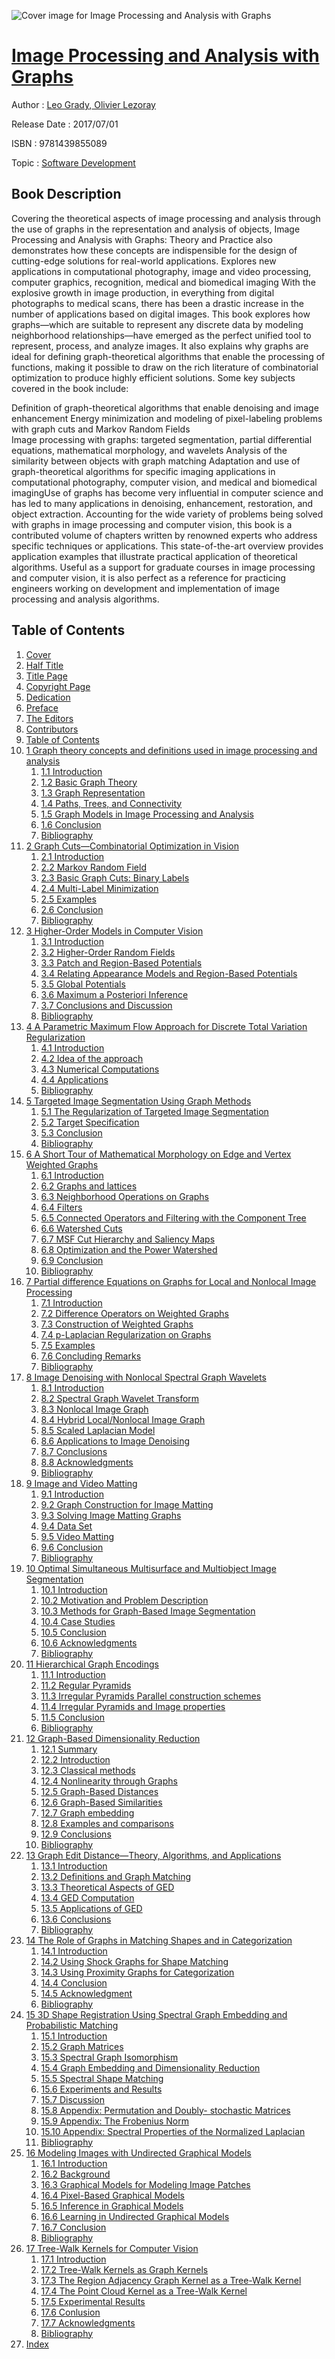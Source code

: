 ![Cover image for Image Processing and Analysis with Graphs](https://imgdetail.ebookreading.net/cover/cover/software_development/EB9781439855089.jpg)

[Image Processing and Analysis with Graphs](https://ebookreading.net/view/book/Image+Processing+and+Analysis+with+Graphs-EB9781439855089_1.html "Image Processing and Analysis with Graphs")
====================================================================================================================

Author : [Leo Grady](https://ebookreading.net/search/author/Leo+Grady),[ Olivier Lezoray](https://ebookreading.net/search/author/+Olivier+Lezoray)

Release Date : 2017/07/01

ISBN : 9781439855089

Topic : [Software Development](https://ebookreading.net/search/category/software-development)

Book Description
-----------------

Covering the theoretical aspects of image processing and analysis through the use of graphs in the representation and analysis of objects, Image Processing and Analysis with Graphs: Theory and Practice also demonstrates how these concepts are indispensible for the design of cutting-edge solutions for real-world applications.
 Explores new applications in computational photography, image and video processing, computer graphics, recognition, medical and biomedical imaging
With the explosive growth in image production, in everything from digital photographs to medical scans, there has been a drastic increase in the number of applications based on digital images. This book explores how graphs—which are suitable to represent any discrete data by modeling neighborhood relationships—have emerged as the perfect unified tool to represent, process, and analyze images. It also explains why graphs are ideal for defining graph-theoretical algorithms that enable the processing of functions, making it possible to draw on the rich literature of combinatorial optimization to produce highly efficient solutions.
Some key subjects covered in the book include:
 
Definition of graph-theoretical algorithms that enable denoising and image enhancement 
Energy minimization and modeling of pixel-labeling problems with graph cuts and Markov Random Fields  
Image processing with graphs: targeted segmentation, partial differential equations, mathematical morphology, and wavelets 
Analysis of the similarity between objects with graph matching 
Adaptation and use of graph-theoretical algorithms for specific imaging applications in computational photography, computer vision, and medical and biomedical imagingUse of graphs has become very influential in computer science and has led to many applications in denoising, enhancement, restoration, and object extraction. Accounting for the wide variety of problems being solved with graphs in image processing and computer vision, this book is a contributed volume of chapters written by renowned experts who address specific techniques or applications. This state-of-the-art overview provides application examples that illustrate practical application of theoretical algorithms. Useful as a support for graduate courses in image processing and computer vision, it is also perfect as a reference for practicing engineers working on development and implementation of image processing and analysis algorithms.
              
Table of Contents
-----------------

1. [Cover](https://ebookreading.net/view/book/Image+Processing+and+Analysis+with+Graphs-EB9781439855089_1.html)
1. [Half Title](https://ebookreading.net/view/book/Image+Processing+and+Analysis+with+Graphs-EB9781439855089_2.html)
1. [Title Page](https://ebookreading.net/view/book/Image+Processing+and+Analysis+with+Graphs-EB9781439855089_4.html)
1. [Copyright Page](https://ebookreading.net/view/book/Image+Processing+and+Analysis+with+Graphs-EB9781439855089_5.html)
1. [Dedication](https://ebookreading.net/view/book/Image+Processing+and+Analysis+with+Graphs-EB9781439855089_6.html)
1. [Preface](https://ebookreading.net/view/book/Image+Processing+and+Analysis+with+Graphs-EB9781439855089_7.html)
1. [The Editors](https://ebookreading.net/view/book/Image+Processing+and+Analysis+with+Graphs-EB9781439855089_8.html)
1. [Contributors](https://ebookreading.net/view/book/Image+Processing+and+Analysis+with+Graphs-EB9781439855089_9.html)
1. [Table of Contents](https://ebookreading.net/view/book/Image+Processing+and+Analysis+with+Graphs-EB9781439855089_10.html)
1. [1 Graph theory concepts and definitions used in image processing and analysis](https://ebookreading.net/view/book/Image+Processing+and+Analysis+with+Graphs-EB9781439855089_12.html#ch1)
    1. [1.1 Introduction](https://ebookreading.net/view/book/Image+Processing+and+Analysis+with+Graphs-EB9781439855089_12.html#ch1-1)
    1. [1.2 Basic Graph Theory](https://ebookreading.net/view/book/Image+Processing+and+Analysis+with+Graphs-EB9781439855089_12.html#ch1-2)
    1. [1.3 Graph Representation](https://ebookreading.net/view/book/Image+Processing+and+Analysis+with+Graphs-EB9781439855089_12.html#ch1-3)
    1. [1.4 Paths, Trees, and Connectivity](https://ebookreading.net/view/book/Image+Processing+and+Analysis+with+Graphs-EB9781439855089_12.html#ch1-4)
    1. [1.5 Graph Models in Image Processing and Analysis](https://ebookreading.net/view/book/Image+Processing+and+Analysis+with+Graphs-EB9781439855089_12.html#ch1-5)
    1. [1.6 Conclusion](https://ebookreading.net/view/book/Image+Processing+and+Analysis+with+Graphs-EB9781439855089_12.html#ch1-6)
    1. [Bibliography](https://ebookreading.net/view/book/Image+Processing+and+Analysis+with+Graphs-EB9781439855089_12.html#ch1-7)
1. [2 Graph Cuts—Combinatorial Optimization in Vision](https://ebookreading.net/view/book/Image+Processing+and+Analysis+with+Graphs-EB9781439855089_13.html#ch2)
    1. [2.1 Introduction](https://ebookreading.net/view/book/Image+Processing+and+Analysis+with+Graphs-EB9781439855089_13.html#ch2-1)
    1. [2.2 Markov Random Field](https://ebookreading.net/view/book/Image+Processing+and+Analysis+with+Graphs-EB9781439855089_13.html#ch2-2)
    1. [2.3 Basic Graph Cuts: Binary Labels](https://ebookreading.net/view/book/Image+Processing+and+Analysis+with+Graphs-EB9781439855089_13.html#ch2-3)
    1. [2.4 Multi-Label Minimization](https://ebookreading.net/view/book/Image+Processing+and+Analysis+with+Graphs-EB9781439855089_13.html#ch2-4)
    1. [2.5 Examples](https://ebookreading.net/view/book/Image+Processing+and+Analysis+with+Graphs-EB9781439855089_13.html#ch2-5)
    1. [2.6 Conclusion](https://ebookreading.net/view/book/Image+Processing+and+Analysis+with+Graphs-EB9781439855089_13.html#ch2-6)
    1. [Bibliography](https://ebookreading.net/view/book/Image+Processing+and+Analysis+with+Graphs-EB9781439855089_14.html#ch2-7)
1. [3 Higher-Order Models in Computer Vision](https://ebookreading.net/view/book/Image+Processing+and+Analysis+with+Graphs-EB9781439855089_15.html#ch3)
    1. [3.1 Introduction](https://ebookreading.net/view/book/Image+Processing+and+Analysis+with+Graphs-EB9781439855089_15.html#ch3-1)
    1. [3.2 Higher-Order Random Fields](https://ebookreading.net/view/book/Image+Processing+and+Analysis+with+Graphs-EB9781439855089_15.html#ch3-2)
    1. [3.3 Patch and Region-Based Potentials](https://ebookreading.net/view/book/Image+Processing+and+Analysis+with+Graphs-EB9781439855089_15.html#ch3-3)
    1. [3.4 Relating Appearance Models and Region-Based Potentials](https://ebookreading.net/view/book/Image+Processing+and+Analysis+with+Graphs-EB9781439855089_15.html#ch3-4)
    1. [3.5 Global Potentials](https://ebookreading.net/view/book/Image+Processing+and+Analysis+with+Graphs-EB9781439855089_15.html#ch3-5)
    1. [3.6 Maximum a Posteriori Inference](https://ebookreading.net/view/book/Image+Processing+and+Analysis+with+Graphs-EB9781439855089_15.html#ch3-6)
    1. [3.7 Conclusions and Discussion](https://ebookreading.net/view/book/Image+Processing+and+Analysis+with+Graphs-EB9781439855089_15.html#ch3-7)
    1. [Bibliography](https://ebookreading.net/view/book/Image+Processing+and+Analysis+with+Graphs-EB9781439855089_15.html#ch3-8)
1. [4 A Parametric Maximum Flow Approach for Discrete Total Variation Regularization](https://ebookreading.net/view/book/Image+Processing+and+Analysis+with+Graphs-EB9781439855089_16.html#ch4)
    1. [4.1 Introduction](https://ebookreading.net/view/book/Image+Processing+and+Analysis+with+Graphs-EB9781439855089_16.html#ch4-1)
    1. [4.2 Idea of the approach](https://ebookreading.net/view/book/Image+Processing+and+Analysis+with+Graphs-EB9781439855089_16.html#ch4-2)
    1. [4.3 Numerical Computations](https://ebookreading.net/view/book/Image+Processing+and+Analysis+with+Graphs-EB9781439855089_16.html#ch4-3)
    1. [4.4 Applications](https://ebookreading.net/view/book/Image+Processing+and+Analysis+with+Graphs-EB9781439855089_16.html#ch4-4)
    1. [Bibliography](https://ebookreading.net/view/book/Image+Processing+and+Analysis+with+Graphs-EB9781439855089_16.html#ch4-5)
1. [5 Targeted Image Segmentation Using Graph Methods](https://ebookreading.net/view/book/Image+Processing+and+Analysis+with+Graphs-EB9781439855089_17.html#ch5)
    1. [5.1 The Regularization of Targeted Image Segmentation](https://ebookreading.net/view/book/Image+Processing+and+Analysis+with+Graphs-EB9781439855089_17.html#ch5-1)
    1. [5.2 Target Specification](https://ebookreading.net/view/book/Image+Processing+and+Analysis+with+Graphs-EB9781439855089_17.html#ch5-2)
    1. [5.3 Conclusion](https://ebookreading.net/view/book/Image+Processing+and+Analysis+with+Graphs-EB9781439855089_17.html#ch5-3)
    1. [Bibliography](https://ebookreading.net/view/book/Image+Processing+and+Analysis+with+Graphs-EB9781439855089_17.html#ch5-4)
1. [6 A Short Tour of Mathematical Morphology on Edge and Vertex Weighted Graphs](https://ebookreading.net/view/book/Image+Processing+and+Analysis+with+Graphs-EB9781439855089_18.html#ch6)
    1. [6.1 Introduction](https://ebookreading.net/view/book/Image+Processing+and+Analysis+with+Graphs-EB9781439855089_18.html#ch6-1)
    1. [6.2 Graphs and lattices](https://ebookreading.net/view/book/Image+Processing+and+Analysis+with+Graphs-EB9781439855089_18.html#ch6-2)
    1. [6.3 Neighborhood Operations on Graphs](https://ebookreading.net/view/book/Image+Processing+and+Analysis+with+Graphs-EB9781439855089_18.html#ch6-3)
    1. [6.4 Filters](https://ebookreading.net/view/book/Image+Processing+and+Analysis+with+Graphs-EB9781439855089_18.html#ch6-4)
    1. [6.5 Connected Operators and Filtering with the Component Tree](https://ebookreading.net/view/book/Image+Processing+and+Analysis+with+Graphs-EB9781439855089_18.html#ch6-5)
    1. [6.6 Watershed Cuts](https://ebookreading.net/view/book/Image+Processing+and+Analysis+with+Graphs-EB9781439855089_18.html#ch6-6)
    1. [6.7 MSF Cut Hierarchy and Saliency Maps](https://ebookreading.net/view/book/Image+Processing+and+Analysis+with+Graphs-EB9781439855089_18.html#ch6-7)
    1. [6.8 Optimization and the Power Watershed](https://ebookreading.net/view/book/Image+Processing+and+Analysis+with+Graphs-EB9781439855089_18.html#ch6-8)
    1. [6.9 Conclusion](https://ebookreading.net/view/book/Image+Processing+and+Analysis+with+Graphs-EB9781439855089_18.html#ch6-9)
    1. [Bibliography](https://ebookreading.net/view/book/Image+Processing+and+Analysis+with+Graphs-EB9781439855089_18.html#ch6-10)
1. [7 Partial difference Equations on Graphs for Local and Nonlocal Image Processing](https://ebookreading.net/view/book/Image+Processing+and+Analysis+with+Graphs-EB9781439855089_19.html#ch7)
    1. [7.1 Introduction](https://ebookreading.net/view/book/Image+Processing+and+Analysis+with+Graphs-EB9781439855089_19.html#ch7-1)
    1. [7.2 Difference Operators on Weighted Graphs](https://ebookreading.net/view/book/Image+Processing+and+Analysis+with+Graphs-EB9781439855089_19.html#ch7-2)
    1. [7.3 Construction of Weighted Graphs](https://ebookreading.net/view/book/Image+Processing+and+Analysis+with+Graphs-EB9781439855089_19.html#ch7-3)
    1. [7.4 p-Laplacian Regularization on Graphs](https://ebookreading.net/view/book/Image+Processing+and+Analysis+with+Graphs-EB9781439855089_19.html#ch7-4)
    1. [7.5 Examples](https://ebookreading.net/view/book/Image+Processing+and+Analysis+with+Graphs-EB9781439855089_19.html#ch7-5)
    1. [7.6 Concluding Remarks](https://ebookreading.net/view/book/Image+Processing+and+Analysis+with+Graphs-EB9781439855089_19.html#ch7-6)
    1. [Bibliography](https://ebookreading.net/view/book/Image+Processing+and+Analysis+with+Graphs-EB9781439855089_19.html#ch7-7)
1. [8 Image Denoising with Nonlocal Spectral Graph Wavelets](https://ebookreading.net/view/book/Image+Processing+and+Analysis+with+Graphs-EB9781439855089_20.html#ch8)
    1. [8.1 Introduction](https://ebookreading.net/view/book/Image+Processing+and+Analysis+with+Graphs-EB9781439855089_20.html#ch8-1)
    1. [8.2 Spectral Graph Wavelet Transform](https://ebookreading.net/view/book/Image+Processing+and+Analysis+with+Graphs-EB9781439855089_20.html#ch8-2)
    1. [8.3 Nonlocal Image Graph](https://ebookreading.net/view/book/Image+Processing+and+Analysis+with+Graphs-EB9781439855089_20.html#ch8-3)
    1. [8.4 Hybrid Local/Nonlocal Image Graph](https://ebookreading.net/view/book/Image+Processing+and+Analysis+with+Graphs-EB9781439855089_20.html#ch8-4)
    1. [8.5 Scaled Laplacian Model](https://ebookreading.net/view/book/Image+Processing+and+Analysis+with+Graphs-EB9781439855089_20.html#ch8-5)
    1. [8.6 Applications to Image Denoising](https://ebookreading.net/view/book/Image+Processing+and+Analysis+with+Graphs-EB9781439855089_20.html#ch8-6)
    1. [8.7 Conclusions](https://ebookreading.net/view/book/Image+Processing+and+Analysis+with+Graphs-EB9781439855089_20.html#ch8-7)
    1. [8.8 Acknowledgments](https://ebookreading.net/view/book/Image+Processing+and+Analysis+with+Graphs-EB9781439855089_20.html#ch8-8)
    1. [Bibliography](https://ebookreading.net/view/book/Image+Processing+and+Analysis+with+Graphs-EB9781439855089_20.html#ch8-9)
1. [9 Image and Video Matting](https://ebookreading.net/view/book/Image+Processing+and+Analysis+with+Graphs-EB9781439855089_21.html#ch9)
    1. [9.1 Introduction](https://ebookreading.net/view/book/Image+Processing+and+Analysis+with+Graphs-EB9781439855089_21.html#ch9-1)
    1. [9.2 Graph Construction for Image Matting](https://ebookreading.net/view/book/Image+Processing+and+Analysis+with+Graphs-EB9781439855089_21.html#ch9-2)
    1. [9.3 Solving Image Matting Graphs](https://ebookreading.net/view/book/Image+Processing+and+Analysis+with+Graphs-EB9781439855089_21.html#ch9-3)
    1. [9.4 Data Set](https://ebookreading.net/view/book/Image+Processing+and+Analysis+with+Graphs-EB9781439855089_21.html#ch9-4)
    1. [9.5 Video Matting](https://ebookreading.net/view/book/Image+Processing+and+Analysis+with+Graphs-EB9781439855089_21.html#ch9-5)
    1. [9.6 Conclusion](https://ebookreading.net/view/book/Image+Processing+and+Analysis+with+Graphs-EB9781439855089_21.html#ch9-6)
    1. [Bibliography](https://ebookreading.net/view/book/Image+Processing+and+Analysis+with+Graphs-EB9781439855089_21.html#ch9-7)
1. [10 Optimal Simultaneous Multisurface and Multiobject Image Segmentation](https://ebookreading.net/view/book/Image+Processing+and+Analysis+with+Graphs-EB9781439855089_22.html#ch10)
    1. [10.1 Introduction](https://ebookreading.net/view/book/Image+Processing+and+Analysis+with+Graphs-EB9781439855089_22.html#ch10-1)
    1. [10.2 Motivation and Problem Description](https://ebookreading.net/view/book/Image+Processing+and+Analysis+with+Graphs-EB9781439855089_22.html#ch10-2)
    1. [10.3 Methods for Graph-Based Image Segmentation](https://ebookreading.net/view/book/Image+Processing+and+Analysis+with+Graphs-EB9781439855089_22.html#ch10-3)
    1. [10.4 Case Studies](https://ebookreading.net/view/book/Image+Processing+and+Analysis+with+Graphs-EB9781439855089_22.html#ch10-4)
    1. [10.5 Conclusion](https://ebookreading.net/view/book/Image+Processing+and+Analysis+with+Graphs-EB9781439855089_22.html#ch10-5)
    1. [10.6 Acknowledgments](https://ebookreading.net/view/book/Image+Processing+and+Analysis+with+Graphs-EB9781439855089_22.html#ch10-6)
    1. [Bibliography](https://ebookreading.net/view/book/Image+Processing+and+Analysis+with+Graphs-EB9781439855089_22.html#ch10-7)
1. [11 Hierarchical Graph Encodings](https://ebookreading.net/view/book/Image+Processing+and+Analysis+with+Graphs-EB9781439855089_23.html#ch11)
    1. [11.1 Introduction](https://ebookreading.net/view/book/Image+Processing+and+Analysis+with+Graphs-EB9781439855089_23.html#ch11-1)
    1. [11.2 Regular Pyramids](https://ebookreading.net/view/book/Image+Processing+and+Analysis+with+Graphs-EB9781439855089_23.html#ch11-2)
    1. [11.3 Irregular Pyramids Parallel construction schemes](https://ebookreading.net/view/book/Image+Processing+and+Analysis+with+Graphs-EB9781439855089_23.html#ch11-3)
    1. [11.4 Irregular Pyramids and Image properties](https://ebookreading.net/view/book/Image+Processing+and+Analysis+with+Graphs-EB9781439855089_23.html#ch11-4)
    1. [11.5 Conclusion](https://ebookreading.net/view/book/Image+Processing+and+Analysis+with+Graphs-EB9781439855089_23.html#ch11-5)
    1. [Bibliography](https://ebookreading.net/view/book/Image+Processing+and+Analysis+with+Graphs-EB9781439855089_23.html#ch11-6)
1. [12 Graph-Based Dimensionality Reduction](https://ebookreading.net/view/book/Image+Processing+and+Analysis+with+Graphs-EB9781439855089_24.html#ch12)
    1. [12.1 Summary](https://ebookreading.net/view/book/Image+Processing+and+Analysis+with+Graphs-EB9781439855089_24.html#ch12-1)
    1. [12.2 Introduction](https://ebookreading.net/view/book/Image+Processing+and+Analysis+with+Graphs-EB9781439855089_24.html#ch12-2)
    1. [12.3 Classical methods](https://ebookreading.net/view/book/Image+Processing+and+Analysis+with+Graphs-EB9781439855089_24.html#ch12-3)
    1. [12.4 Nonlinearity through Graphs](https://ebookreading.net/view/book/Image+Processing+and+Analysis+with+Graphs-EB9781439855089_24.html#ch12-4)
    1. [12.5 Graph-Based Distances](https://ebookreading.net/view/book/Image+Processing+and+Analysis+with+Graphs-EB9781439855089_24.html#ch12-5)
    1. [12.6 Graph-Based Similarities](https://ebookreading.net/view/book/Image+Processing+and+Analysis+with+Graphs-EB9781439855089_24.html#ch12-6)
    1. [12.7 Graph embedding](https://ebookreading.net/view/book/Image+Processing+and+Analysis+with+Graphs-EB9781439855089_24.html#ch12-7)
    1. [12.8 Examples and comparisons](https://ebookreading.net/view/book/Image+Processing+and+Analysis+with+Graphs-EB9781439855089_24.html#ch12-8)
    1. [12.9 Conclusions](https://ebookreading.net/view/book/Image+Processing+and+Analysis+with+Graphs-EB9781439855089_24.html#ch12-9)
    1. [Bibliography](https://ebookreading.net/view/book/Image+Processing+and+Analysis+with+Graphs-EB9781439855089_24.html#ch12-10)
1. [13 Graph Edit Distance—Theory, Algorithms, and Applications](https://ebookreading.net/view/book/Image+Processing+and+Analysis+with+Graphs-EB9781439855089_25.html#ch13)
    1. [13.1 Introduction](https://ebookreading.net/view/book/Image+Processing+and+Analysis+with+Graphs-EB9781439855089_25.html#ch13-1)
    1. [13.2 Definitions and Graph Matching](https://ebookreading.net/view/book/Image+Processing+and+Analysis+with+Graphs-EB9781439855089_25.html#ch13-2)
    1. [13.3 Theoretical Aspects of GED](https://ebookreading.net/view/book/Image+Processing+and+Analysis+with+Graphs-EB9781439855089_25.html#ch13-3)
    1. [13.4 GED Computation](https://ebookreading.net/view/book/Image+Processing+and+Analysis+with+Graphs-EB9781439855089_25.html#ch13-4)
    1. [13.5 Applications of GED](https://ebookreading.net/view/book/Image+Processing+and+Analysis+with+Graphs-EB9781439855089_25.html#ch13-5)
    1. [13.6 Conclusions](https://ebookreading.net/view/book/Image+Processing+and+Analysis+with+Graphs-EB9781439855089_25.html#ch13-6)
    1. [Bibliography](https://ebookreading.net/view/book/Image+Processing+and+Analysis+with+Graphs-EB9781439855089_25.html#ch13-7)
1. [14 The Role of Graphs in Matching Shapes and in Categorization](https://ebookreading.net/view/book/Image+Processing+and+Analysis+with+Graphs-EB9781439855089_26.html#ch14)
    1. [14.1 Introduction](https://ebookreading.net/view/book/Image+Processing+and+Analysis+with+Graphs-EB9781439855089_26.html#ch14-1)
    1. [14.2 Using Shock Graphs for Shape Matching](https://ebookreading.net/view/book/Image+Processing+and+Analysis+with+Graphs-EB9781439855089_26.html#ch14-2)
    1. [14.3 Using Proximity Graphs for Categorization](https://ebookreading.net/view/book/Image+Processing+and+Analysis+with+Graphs-EB9781439855089_26.html#ch14-3)
    1. [14.4 Conclusion](https://ebookreading.net/view/book/Image+Processing+and+Analysis+with+Graphs-EB9781439855089_26.html#ch14-4)
    1. [14.5 Acknowledgment](https://ebookreading.net/view/book/Image+Processing+and+Analysis+with+Graphs-EB9781439855089_26.html#ch14-5)
    1. [Bibliography](https://ebookreading.net/view/book/Image+Processing+and+Analysis+with+Graphs-EB9781439855089_26.html#ch14-6)
1. [15 3D Shape Registration Using Spectral Graph Embedding and Probabilistic Matching](https://ebookreading.net/view/book/Image+Processing+and+Analysis+with+Graphs-EB9781439855089_27.html#ch15)
    1. [15.1 Introduction](https://ebookreading.net/view/book/Image+Processing+and+Analysis+with+Graphs-EB9781439855089_27.html#ch15-1)
    1. [15.2 Graph Matrices](https://ebookreading.net/view/book/Image+Processing+and+Analysis+with+Graphs-EB9781439855089_27.html#ch15-2)
    1. [15.3 Spectral Graph Isomorphism](https://ebookreading.net/view/book/Image+Processing+and+Analysis+with+Graphs-EB9781439855089_27.html#ch15-3)
    1. [15.4 Graph Embedding and Dimensionality Reduction](https://ebookreading.net/view/book/Image+Processing+and+Analysis+with+Graphs-EB9781439855089_27.html#ch15-4)
    1. [15.5 Spectral Shape Matching](https://ebookreading.net/view/book/Image+Processing+and+Analysis+with+Graphs-EB9781439855089_27.html#ch15-5)
    1. [15.6 Experiments and Results](https://ebookreading.net/view/book/Image+Processing+and+Analysis+with+Graphs-EB9781439855089_27.html#ch15-6)
    1. [15.7 Discussion](https://ebookreading.net/view/book/Image+Processing+and+Analysis+with+Graphs-EB9781439855089_27.html#ch15-7)
    1. [15.8 Appendix: Permutation and Doubly- stochastic Matrices](https://ebookreading.net/view/book/Image+Processing+and+Analysis+with+Graphs-EB9781439855089_27.html#ch15-8)
    1. [15.9 Appendix: The Frobenius Norm](https://ebookreading.net/view/book/Image+Processing+and+Analysis+with+Graphs-EB9781439855089_27.html#ch15-9)
    1. [15.10 Appendix: Spectral Properties of the Normalized Laplacian](https://ebookreading.net/view/book/Image+Processing+and+Analysis+with+Graphs-EB9781439855089_27.html#ch15-10)
    1. [Bibliography](https://ebookreading.net/view/book/Image+Processing+and+Analysis+with+Graphs-EB9781439855089_27.html#ch15-11)
1. [16 Modeling Images with Undirected Graphical Models](https://ebookreading.net/view/book/Image+Processing+and+Analysis+with+Graphs-EB9781439855089_28.html#ch16)
    1. [16.1 Introduction](https://ebookreading.net/view/book/Image+Processing+and+Analysis+with+Graphs-EB9781439855089_28.html#ch16-1)
    1. [16.2 Background](https://ebookreading.net/view/book/Image+Processing+and+Analysis+with+Graphs-EB9781439855089_28.html#ch16-2)
    1. [16.3 Graphical Models for Modeling Image Patches](https://ebookreading.net/view/book/Image+Processing+and+Analysis+with+Graphs-EB9781439855089_28.html#ch16-3)
    1. [16.4 Pixel-Based Graphical Models](https://ebookreading.net/view/book/Image+Processing+and+Analysis+with+Graphs-EB9781439855089_28.html#ch16-4)
    1. [16.5 Inference in Graphical Models](https://ebookreading.net/view/book/Image+Processing+and+Analysis+with+Graphs-EB9781439855089_28.html#ch16-5)
    1. [16.6 Learning in Undirected Graphical Models](https://ebookreading.net/view/book/Image+Processing+and+Analysis+with+Graphs-EB9781439855089_28.html#ch16-6)
    1. [16.7 Conclusion](https://ebookreading.net/view/book/Image+Processing+and+Analysis+with+Graphs-EB9781439855089_28.html#ch16-7)
    1. [Bibliography](https://ebookreading.net/view/book/Image+Processing+and+Analysis+with+Graphs-EB9781439855089_28.html#ch16-8)
1. [17 Tree-Walk Kernels for Computer Vision](https://ebookreading.net/view/book/Image+Processing+and+Analysis+with+Graphs-EB9781439855089_29.html#ch17)
    1. [17.1 Introduction](https://ebookreading.net/view/book/Image+Processing+and+Analysis+with+Graphs-EB9781439855089_29.html#ch17-1)
    1. [17.2 Tree-Walk Kernels as Graph Kernels](https://ebookreading.net/view/book/Image+Processing+and+Analysis+with+Graphs-EB9781439855089_29.html#ch17-2)
    1. [17.3 The Region Adjacency Graph Kernel as a Tree-Walk Kernel](https://ebookreading.net/view/book/Image+Processing+and+Analysis+with+Graphs-EB9781439855089_29.html#ch17-3)
    1. [17.4 The Point Cloud Kernel as a Tree-Walk Kernel](https://ebookreading.net/view/book/Image+Processing+and+Analysis+with+Graphs-EB9781439855089_29.html#ch17-4)
    1. [17.5 Experimental Results](https://ebookreading.net/view/book/Image+Processing+and+Analysis+with+Graphs-EB9781439855089_29.html#ch17-5)
    1. [17.6 Conlusion](https://ebookreading.net/view/book/Image+Processing+and+Analysis+with+Graphs-EB9781439855089_29.html#ch17-6)
    1. [17.7 Acknowledgments](https://ebookreading.net/view/book/Image+Processing+and+Analysis+with+Graphs-EB9781439855089_29.html#ch17-7)
    1. [Bibliography](https://ebookreading.net/view/book/Image+Processing+and+Analysis+with+Graphs-EB9781439855089_29.html#ch17-8)
1. [Index](https://ebookreading.net/view/book/Image+Processing+and+Analysis+with+Graphs-EB9781439855089_30.html#idx1)
